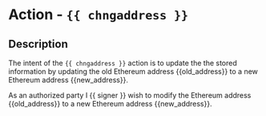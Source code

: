 # Action - `{{ chngaddress }}`

## Description

The intent of the `{{ chngaddress }}` action is to update the the stored information by updating the old Ethereum address {{old_address}} to a new Ethereum address {{new_address}}.

As an authorized party I {{ signer }} wish to modify the Ethereum address {{old_address}} to a new Ethereum address {{new_address}}. 
